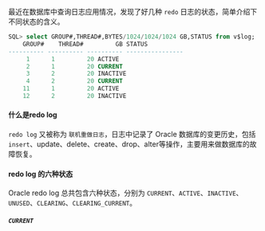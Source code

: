 最近在数据库中查询日志应用情况，发现了好几种 `redo` 日志的状态，简单介绍下不同状态的含义。

```sql
SQL> select GROUP#,THREAD#,BYTES/1024/1024/1024 GB,STATUS from v$log;
    GROUP#    THREAD#	      GB STATUS
---------- ---------- ---------- ----------------
	 1	    1	      20 ACTIVE
	 2	    1	      20 CURRENT
	 3	    2	      20 INACTIVE
	 4	    2	      20 CURRENT
	11	    1	      20 ACTIVE
	12	    2	      20 INACTIVE
```



#### 什么是redo log

`redo log` 又被称为 `联机重做日志`，日志中记录了 Oracle 数据库的变更历史，包括 `insert`、update、delete、create、drop、alter等操作，主要用来做数据库的故障恢复。

#### redo log 的六种状态

Oracle redo log 总共包含六种状态，分别为 `CURRENT`、`ACTIVE`、`INACTIVE`、`UNUSED`、`CLEARING`、`CLEARING_CURRENT`。

##### `CURRENT`



